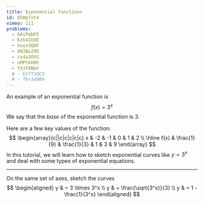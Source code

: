 ```yaml
---
title: Exponential functions
id: D5WpTxt4
vimeo: 111
problems:
  - bAiPqbK5
  - Kzh41bOE
  - Vvyx3QOF
  - UNJBu295
  - cx4a3OVS
  - nMPtkHOh
  - YX3f0BmY
  # - ktTTJQC3
  # - fhr1o9Km
---
```


An example of an exponential function is
$$
f(x) = 3^x
$$
We say that the *base* of the exponential function is $3.$

Here are a few key values of the function:
$$
\begin{array}{c||c|c|c|c|c}
x & -2 & -1 & 0 & 1 & 2 \\ \hline
f(x) & \frac{1}{9} & \frac{1}{3} & 1 & 3 & 9
\end{array}
$$
In this tutorial, we will learn how to sketch exponential curves like $y = 3^x$ and deal with some types of exponential equations.

---

On the same set of axes, sketch the curves
$$
\begin{aligned}
y & = 3 \times 3^x \\
y & = \frac{\sqrt{3^x}}{3} \\
y & = 1 - \frac{1}{3^x}
\end{aligned}
$$
